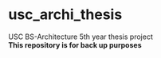 # usc_archi_thesis
USC BS-Architecture 5th year thesis project<br/>
**This repository is for back up purposes**
